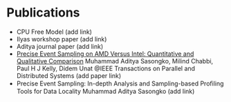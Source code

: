 # Publications

- CPU Free Model (add link)
- Ilyas workshop paper (add link)
- Aditya journal paper (add link)
- [Precise Event Sampling on AMD Versus Intel: Quantitative and Qualitative Comparison](https://github.com/ParCoreLab/PES-artifact) Muhammad Aditya Sasongko, Milind Chabbi, Paul H J Kelly, Didem Unat @IEEE Transactions on Parallel and Distributed Systems (add paper link)
- Precise Event Sampling: In-depth Analysis and Sampling-based Proﬁling Tools for Data Locality Muhammad Aditya Sasongko
  (add link)
